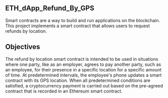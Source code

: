 ## ETH_dApp_Refund_By_GPS
Smart contracts are a way to build and run applications on the blockchain. This project implements a smart contract that allows users to request refunds by location.
## Objectives
The refund by location smart contract is intended to be used in situations where one party, like as an employer, agrees to pay another party, such as an employee, for their presence in a specific location for a specific amount of time. At predetermined intervals, the employee's phone updates a smart contract with its GPS location.
When all predetermined conditions are satisfied, a cryptocurrency payment is carried out based on the pre-agreed contract that is recorded in an Ethereum smart contract. 
